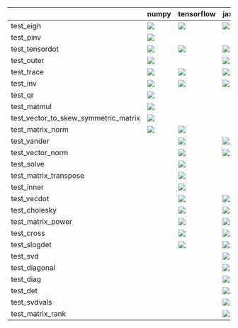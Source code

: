 |                                      | numpy                                                                                                                                                                  | tensorflow                                                                                                                                                                                                                         | jax                                                                                                                                                                                                                                | torch                                                                                                                                                                                                                              |
|:-------------------------------------|:-----------------------------------------------------------------------------------------------------------------------------------------------------------------------|:-----------------------------------------------------------------------------------------------------------------------------------------------------------------------------------------------------------------------------------|:-----------------------------------------------------------------------------------------------------------------------------------------------------------------------------------------------------------------------------------|:-----------------------------------------------------------------------------------------------------------------------------------------------------------------------------------------------------------------------------------|
| test_eigh                            | <a href="https://github.com/unifyai/ivy/actions/runs/3581387236" rel="noopener noreferrer" target="_blank"><img src=https://img.shields.io/badge/-success-success></a> | <a href="https://github.com/unifyai/ivy/actions/runs/3581387236" rel="noopener noreferrer" target="_blank"><img src=https://img.shields.io/badge/-success-success></a>                                                             | <a href="https://github.com/unifyai/ivy/actions/runs/3581387236" rel="noopener noreferrer" target="_blank"><img src=https://img.shields.io/badge/-success-success></a>                                                             |                                                                                                                                                                                                                                    |
| test_pinv                            | <a href="https://github.com/unifyai/ivy/actions/runs/3583520790" rel="noopener noreferrer" target="_blank"><img src=https://img.shields.io/badge/-success-success></a> |                                                                                                                                                                                                                                    |                                                                                                                                                                                                                                    | <a href="https://github.com/unifyai/ivy/actions/runs/3617251089/jobs/6095939034" rel="noopener noreferrer" target="_blank"><img src=https://img.shields.io/badge/-success-success></a>                                             |
| test_tensordot                       | <a href="https://github.com/unifyai/ivy/actions/runs/3583459097" rel="noopener noreferrer" target="_blank"><img src=https://img.shields.io/badge/-success-success></a> | <a href="https://github.com/unifyai/ivy/actions/runs/3617251089/jobs/6095945950" rel="noopener noreferrer" target="_blank"><img src=https://img.shields.io/badge/-success-success></a>                                             | <a href="null" rel="noopener noreferrer" target="_blank"><img src=https://img.shields.io/badge/-success-success></a>                                                                                                               | <a href="https://github.com/unifyai/ivy/actions/runs/3617251089/jobs/6095946143" rel="noopener noreferrer" target="_blank"><img src=https://img.shields.io/badge/-success-success></a>                                             |
| test_outer                           | <a href="https://github.com/unifyai/ivy/actions/runs/3607646325" rel="noopener noreferrer" target="_blank"><img src=https://img.shields.io/badge/-success-success></a> |                                                                                                                                                                                                                                    | <a href="https://github.com/unifyai/ivy/actions/runs/3617251089/jobs/6095938723" rel="noopener noreferrer" target="_blank"><img src=https://img.shields.io/badge/-success-success></a>                                             | <a href="https://github.com/unifyai/ivy/actions/runs/3617251089/jobs/6095943420" rel="noopener noreferrer" target="_blank"><img src=https://img.shields.io/badge/-success-success></a>                                             |
| test_trace                           | <a href="https://github.com/unifyai/ivy/actions/runs/3583558409" rel="noopener noreferrer" target="_blank"><img src=https://img.shields.io/badge/-success-success></a> | <a href="https://github.com/unifyai/ivy/actions/runs/3617251089/jobs/6095941798" rel="noopener noreferrer" target="_blank"><img src=https://img.shields.io/badge/-success-success></a>                                             | <a href="https://github.com/unifyai/ivy/actions/runs/3617251089/jobs/6095940729" rel="noopener noreferrer" target="_blank"><img src=https://img.shields.io/badge/-success-success></a>                                             | <a href="https://github.com/unifyai/ivy/actions/runs/3617251089/jobs/6095941798" rel="noopener noreferrer" target="_blank"><img src=https://img.shields.io/badge/-success-success></a>                                             |
| test_inv                             | <a href="https://github.com/unifyai/ivy/actions/runs/3583520790" rel="noopener noreferrer" target="_blank"><img src=https://img.shields.io/badge/-success-success></a> | <a href="https://github.com/unifyai/ivy/actions/runs/3617251089/jobs/6095950775" rel="noopener noreferrer" target="_blank"><img src=https://img.shields.io/badge/-success-success></a>                                             | <a href="https://github.com/unifyai/ivy/actions/runs/3617251089/jobs/6095942991" rel="noopener noreferrer" target="_blank"><img src=https://img.shields.io/badge/-success-success></a>                                             |                                                                                                                                                                                                                                    |
| test_qr                              | <a href="https://github.com/unifyai/ivy/actions/runs/3583459097" rel="noopener noreferrer" target="_blank"><img src=https://img.shields.io/badge/-success-success></a> |                                                                                                                                                                                                                                    |                                                                                                                                                                                                                                    |                                                                                                                                                                                                                                    |
| test_matmul                          | <a href="https://github.com/unifyai/ivy/actions/runs/3583558409" rel="noopener noreferrer" target="_blank"><img src=https://img.shields.io/badge/-success-success></a> |                                                                                                                                                                                                                                    |                                                                                                                                                                                                                                    | <a href="https://github.com/unifyai/ivy/actions/runs/3617251089/jobs/6095942137" rel="noopener noreferrer" target="_blank"><img src=https://img.shields.io/badge/-success-success></a>                                             |
| test_vector_to_skew_symmetric_matrix | <a href="https://github.com/unifyai/ivy/actions/runs/3583558409" rel="noopener noreferrer" target="_blank"><img src=https://img.shields.io/badge/-success-success></a> |                                                                                                                                                                                                                                    |                                                                                                                                                                                                                                    | <a href="https://github.com/unifyai/ivy/actions/runs/3617251089/jobs/6095945334" rel="noopener noreferrer" target="_blank"><img src=https://img.shields.io/badge/-success-success></a>                                             |
| test_matrix_norm                     | <a href="https://github.com/unifyai/ivy/actions/runs/3592337654" rel="noopener noreferrer" target="_blank"><img src=https://img.shields.io/badge/-success-success></a> | <a href="https://github.com/unifyai/ivy/actions/runs/3617251089/jobs/6095943420" rel="noopener noreferrer" target="_blank"><img src=https://img.shields.io/badge/-success-success></a>                                             |                                                                                                                                                                                                                                    | <a href="https://github.com/unifyai/ivy/actions/runs/3617251089/jobs/6095939034" rel="noopener noreferrer" target="_blank"><img src=https://img.shields.io/badge/-success-success></a>                                             |
| test_vander                          |                                                                                                                                                                        | <a href="https://github.com/unifyai/ivy/actions/runs/3617251089/jobs/6095944417" rel="noopener noreferrer" target="_blank"><img src=https://img.shields.io/badge/-success-success></a>                                             | <a href="https://github.com/unifyai/ivy/actions/runs/3617251089/jobs/6095949162" rel="noopener noreferrer" target="_blank"><img src=https://img.shields.io/badge/-success-success></a>                                             | <a href="https://github.com/unifyai/ivy/actions/runs/3617251089/jobs/6095944417" rel="noopener noreferrer" target="_blank"><img src=https://img.shields.io/badge/-success-success></a>                                             |
| test_vector_norm                     |                                                                                                                                                                        | <a href="https://github.com/unifyai/ivy/actions/runs/3617251089/jobs/6095941798" rel="noopener noreferrer" target="_blank"><img src=https://img.shields.io/badge/-success-success></a>                                             | <a href="https://github.com/unifyai/ivy/actions/runs/3617251089/jobs/6095938072" rel="noopener noreferrer" target="_blank"><img src=https://img.shields.io/badge/-success-success></a>                                             |                                                                                                                                                                                                                                    |
| test_solve                           |                                                                                                                                                                        | <a href="https://github.com/unifyai/ivy/actions/runs/3617251089/jobs/6095943420" rel="noopener noreferrer" target="_blank"><img src=https://img.shields.io/badge/-success-success></a>                                             |                                                                                                                                                                                                                                    | <a href="https://github.com/unifyai/ivy/actions/runs/3617251089/jobs/6095938072" rel="noopener noreferrer" target="_blank"><img src=https://img.shields.io/badge/-success-success></a>                                             |
| test_matrix_transpose                |                                                                                                                                                                        | <a href="https://github.com/unifyai/ivy/actions/runs/3617251089/jobs/6095945334" rel="noopener noreferrer" target="_blank"><img src=https://img.shields.io/badge/-success-success></a>                                             |                                                                                                                                                                                                                                    | <a href="https://github.com/unifyai/ivy/actions/runs/3617251089/jobs/6095946143" rel="noopener noreferrer" target="_blank"><img src=https://img.shields.io/badge/-success-success></a>                                             |
| test_inner                           |                                                                                                                                                                        | <a href="https://github.com/unifyai/ivy/actions/runs/3617251089/jobs/6095942761" rel="noopener noreferrer" target="_blank"><img src=https://img.shields.io/badge/-success-success></a>                                             |                                                                                                                                                                                                                                    | <a href="https://github.com/unifyai/ivy/actions/runs/3617251089/jobs/6095945069" rel="noopener noreferrer" target="_blank"><img src=https://img.shields.io/badge/-failure-red></a>                                                 |
| test_vecdot                          |                                                                                                                                                                        | <a href="https://github.com/unifyai/ivy/actions/runs/3617251089/jobs/6095945069" rel="noopener noreferrer" target="_blank"><img src=https://img.shields.io/badge/-success-success></a>                                             | <a href="https://github.com/unifyai/ivy/actions/runs/3617251089/jobs/6095943420" rel="noopener noreferrer" target="_blank"><img src=https://img.shields.io/badge/-success-success></a>                                             |                                                                                                                                                                                                                                    |
| test_cholesky                        |                                                                                                                                                                        | <a href="https://github.com/unifyai/ivy/actions/runs/3617251089/jobs/6095947118" rel="noopener noreferrer" target="_blank"><img src=https://img.shields.io/badge/-success-success></a>                                             | <a href="https://github.com/unifyai/ivy/actions/runs/3617251089/jobs/6095949591" rel="noopener noreferrer" target="_blank"><img src=https://img.shields.io/badge/-success-success></a>                                             | <a href="https://github.com/unifyai/ivy/actions/runs/3617251089/jobs/6095946302" rel="noopener noreferrer" target="_blank"><img src=https://img.shields.io/badge/-success-success></a>                                             |
| test_matrix_power                    |                                                                                                                                                                        | <a href="https://github.com/unifyai/ivy/actions/runs/3617251089/jobs/6095938723" rel="noopener noreferrer" target="_blank"><img src=https://img.shields.io/badge/-success-success></a>                                             | <a href="https://github.com/unifyai/ivy/actions/runs/3617251089/jobs/6095946710" rel="noopener noreferrer" target="_blank"><img src=https://img.shields.io/badge/-success-success></a>                                             | <a href="https://github.com/unifyai/ivy/actions/runs/3617251089/jobs/6095939159" rel="noopener noreferrer" target="_blank"><img src=https://img.shields.io/badge/-success-success></a>                                             |
| test_cross                           |                                                                                                                                                                        | <a href="https://github.com/unifyai/ivy/actions/runs/3617251089/jobs/6095947388" rel="noopener noreferrer" target="_blank"><img src=https://img.shields.io/badge/-success-success></a>                                             | <a href="https://github.com/unifyai/ivy/actions/runs/3617251089/jobs/6095939034" rel="noopener noreferrer" target="_blank"><img src=https://img.shields.io/badge/-success-success></a>                                             |                                                                                                                                                                                                                                    |
| test_slogdet                         |                                                                                                                                                                        | <a href="https://github.com/unifyai/ivy/actions/runs/https://github.com/unifyai/ivy/actions/runs/3608954090/jobs/6081869136" rel="noopener noreferrer" target="_blank"><img src=https://img.shields.io/badge/-success-success></a> | <a href="https://github.com/unifyai/ivy/actions/runs/https://github.com/unifyai/ivy/actions/runs/3608954090/jobs/6081869634" rel="noopener noreferrer" target="_blank"><img src=https://img.shields.io/badge/-success-success></a> | <a href="https://github.com/unifyai/ivy/actions/runs/https://github.com/unifyai/ivy/actions/runs/3608954090/jobs/6081861804" rel="noopener noreferrer" target="_blank"><img src=https://img.shields.io/badge/-success-success></a> |
| test_svd                             |                                                                                                                                                                        |                                                                                                                                                                                                                                    | <a href="https://github.com/unifyai/ivy/actions/runs/3583520790" rel="noopener noreferrer" target="_blank"><img src=https://img.shields.io/badge/-success-success></a>                                                             | <a href="https://github.com/unifyai/ivy/actions/runs/3583459097" rel="noopener noreferrer" target="_blank"><img src=https://img.shields.io/badge/-success-success></a>                                                             |
| test_diagonal                        |                                                                                                                                                                        |                                                                                                                                                                                                                                    | <a href="https://github.com/unifyai/ivy/actions/runs/3617251089/jobs/6095943420" rel="noopener noreferrer" target="_blank"><img src=https://img.shields.io/badge/-success-success></a>                                             | <a href="https://github.com/unifyai/ivy/actions/runs/3617251089/jobs/6095946302" rel="noopener noreferrer" target="_blank"><img src=https://img.shields.io/badge/-success-success></a>                                             |
| test_diag                            |                                                                                                                                                                        |                                                                                                                                                                                                                                    | <a href="https://github.com/unifyai/ivy/actions/runs/3617251089/jobs/6095942991" rel="noopener noreferrer" target="_blank"><img src=https://img.shields.io/badge/-success-success></a>                                             | <a href="https://github.com/unifyai/ivy/actions/runs/3617251089/jobs/6095950099" rel="noopener noreferrer" target="_blank"><img src=https://img.shields.io/badge/-success-success></a>                                             |
| test_det                             |                                                                                                                                                                        |                                                                                                                                                                                                                                    | <a href="https://github.com/unifyai/ivy/actions/runs/3617251089/jobs/6095945069" rel="noopener noreferrer" target="_blank"><img src=https://img.shields.io/badge/-success-success></a>                                             |                                                                                                                                                                                                                                    |
| test_svdvals                         |                                                                                                                                                                        |                                                                                                                                                                                                                                    | <a href="https://github.com/unifyai/ivy/actions/runs/3617251089/jobs/6095942137" rel="noopener noreferrer" target="_blank"><img src=https://img.shields.io/badge/-success-success></a>                                             | <a href="https://github.com/unifyai/ivy/actions/runs/3617251089/jobs/6095947118" rel="noopener noreferrer" target="_blank"><img src=https://img.shields.io/badge/-success-success></a>                                             |
| test_matrix_rank                     |                                                                                                                                                                        |                                                                                                                                                                                                                                    | <a href="https://github.com/unifyai/ivy/actions/runs/3594695463" rel="noopener noreferrer" target="_blank"><img src=https://img.shields.io/badge/-failure-red></a>                                                                 |                                                                                                                                                                                                                                    |